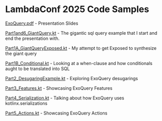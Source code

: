 # LambdaConf 2025 Code Samples

[ExoQuery.pdf](ExoQuery.pdf) - Presentation Slides

[Part1and6_GiantQuery.kt](src/main/kotlin/io/exoquery/example/Part1and6_GiantQuery.kt) - The gigantic sql query example that I start and end the presentation with.

[Part1A_GiantQueryExposed.kt](src/main/kotlin/io/exoquery/example/exposed/Part1A_GiantQueryExposed.kt) - My attempt to get Exposed to synthesize the giant query

[Part1B_Conditional.kt](src/main/kotlin/io/exoquery/example/Part1B_Conditional.kt) - Looking at a when-clause and how conditionals aught to be translated into SQL

[Part2_DesugaringExample.kt](src/main/kotlin/io/exoquery/example/Part2_DesugaringExample.kt) - Exploring ExoQuery desugarings

[Part3_Features.kt](src/main/kotlin/io/exoquery/example/Part3_Features.kt) - Showcasing ExoQuery Features

[Part4_Serialization.kt](src/main/kotlin/io/exoquery/example/Part4_Serialization.kt) - Talking about how ExoQuery uses kotlinx.serializations

[Part5_Actions.kt](src/main/kotlin/io/exoquery/example/Part5_Actions.kt) - Showcasing ExoQuery Actions
